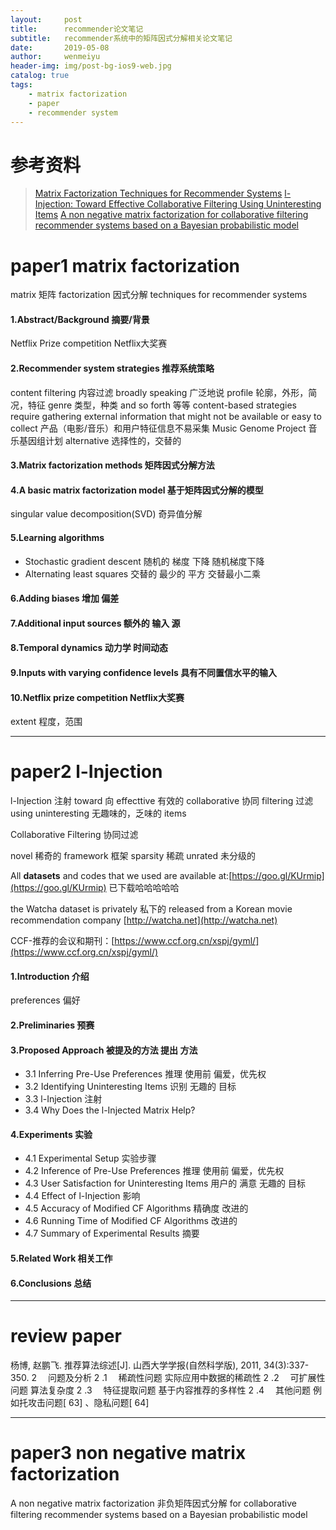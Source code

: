 ```yaml
---
layout:     post
title:      recommender论文笔记
subtitle:   recommender系统中的矩阵因式分解相关论文笔记
date:       2019-05-08
author:     wenmeiyu
header-img: img/post-bg-ios9-web.jpg
catalog: true
tags:
    - matrix factorization
    - paper
    - recommender system
---
```

# 参考资料

>[Matrix Factorization Techniques for Recommender Systems](https://www.computer.org/csdl/magazine/co/2009/08/mco2009080030/13rRUxBa5fj)
>[l-Injection: Toward Effective Collaborative Filtering Using Uninteresting Items](https://ieeexplore.ieee.org/abstract/document/7913668)
>[A non negative matrix factorization for collaborative filtering recommender systems based on a Bayesian probabilistic model](https://www.sciencedirect.com/science/article/pii/S0950705115005006)

# paper1 matrix factorization

matrix          矩阵
factorization  因式分解
techniques
for
recommender
systems

#### 1.Abstract/Background   摘要/背景

Netflix Prize  competition  Netflix大奖赛

#### 2.Recommender system strategies 推荐系统策略

content filtering 内容过滤
broadly speaking 广泛地说
profile 轮廓，外形，简况，特征
genre 类型，种类
and so forth 等等
content-based strategies require gathering external information that might not be available or easy to collect   产品（电影/音乐）和用户特征信息不易采集
Music Genome Project  音乐基因组计划
alternative 选择性的，交替的

#### 3.Matrix factorization methods  矩阵因式分解方法

#### 4.A basic matrix factorization model  基于矩阵因式分解的模型
singular value decomposition(SVD)  奇异值分解

#### 5.Learning algorithms

- Stochastic gradient descent  随机的  梯度  下降    随机梯度下降
- Alternating least squares   交替的  最少的 平方    交替最小二乘  

#### 6.Adding biases  增加 偏差

#### 7.Additional input sources  额外的 输入 源

#### 8.Temporal dynamics   动力学  时间动态

#### 9.Inputs with varying confidence levels  具有不同置信水平的输入

#### 10.Netflix prize competition    Netflix大奖赛

extent 程度，范围

---
# paper2 l-Injection

l-Injection  注射
toward  向
effecttive  有效的
collaborative  协同
filtering     过滤
using
uninteresting  无趣味的，乏味的
items

Collaborative Filtering  协同过滤

novel  稀奇的
framework  框架
sparsity 稀疏
unrated  未分级的

All **datasets** and codes that we used are available at:[https://goo.gl/KUrmip](https://goo.gl/KUrmip)
已下载哈哈哈哈哈

the Watcha dataset is privately  私下的
released from a Korean movie recommendation company
[http://watcha.net](http://watcha.net)

CCF-推荐的会议和期刊：[https://www.ccf.org.cn/xspj/gyml/](https://www.ccf.org.cn/xspj/gyml/)


#### 1.Introduction   介绍
preferences 偏好

#### 2.Preliminaries  预赛

#### 3.Proposed Approach  被提及的方法  提出 方法
- 3.1 Inferring Pre-Use Preferences  推理  使用前 偏爱，优先权
- 3.2 Identifying Uninteresting Items  识别  无趣的 目标
- 3.3 l-Injection  注射
- 3.4 Why Does the l-Injected Matrix Help?

#### 4.Experiments 实验

- 4.1 Experimental Setup   实验步骤
- 4.2 Inference of Pre-Use Preferences    推理  使用前 偏爱，优先权
- 4.3 User Satisfaction for Uninteresting Items  用户的 满意 无趣的 目标
- 4.4 Effect of l-Injection  影响
- 4.5 Accuracy of Modified CF Algorithms  精确度  改进的
- 4.6 Running Time of Modified CF Algorithms 改进的
- 4.7 Summary of Experimental Results   摘要

#### 5.Related Work  相关工作

#### 6.Conclusions   总结

---
# review paper
杨博, 赵鹏飞. 推荐算法综述[J]. 山西大学学报(自然科学版), 2011, 34(3):337-350.
2 　问题及分析
2 .1 　稀疏性问题
实际应用中数据的稀疏性
2 .2 　可扩展性问题
算法复杂度
2 .3 　特征提取问题
基于内容推荐的多样性
2 .4 　其他问题
例如托攻击问题[ 63] 、隐私问题[ 64]

---
# paper3 non negative matrix factorization 

A non negative matrix factorization 非负矩阵因式分解
for collaborative filtering 
recommender systems 
based on a Bayesian probabilistic model






